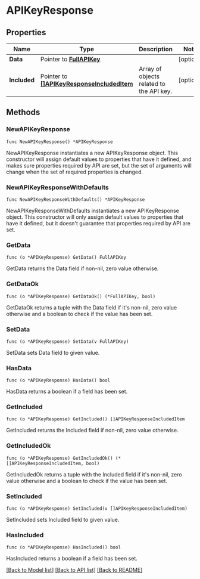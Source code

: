 # APIKeyResponse

## Properties

| Name         | Type                                                                         | Description                              | Notes      |
| ------------ | ---------------------------------------------------------------------------- | ---------------------------------------- | ---------- |
| **Data**     | Pointer to [**FullAPIKey**](FullAPIKey.md)                                   |                                          | [optional] |
| **Included** | Pointer to [**[]APIKeyResponseIncludedItem**](APIKeyResponseIncludedItem.md) | Array of objects related to the API key. | [optional] |

## Methods

### NewAPIKeyResponse

`func NewAPIKeyResponse() *APIKeyResponse`

NewAPIKeyResponse instantiates a new APIKeyResponse object.
This constructor will assign default values to properties that have it defined,
and makes sure properties required by API are set, but the set of arguments
will change when the set of required properties is changed.

### NewAPIKeyResponseWithDefaults

`func NewAPIKeyResponseWithDefaults() *APIKeyResponse`

NewAPIKeyResponseWithDefaults instantiates a new APIKeyResponse object.
This constructor will only assign default values to properties that have it defined,
but it doesn't guarantee that properties required by API are set.

### GetData

`func (o *APIKeyResponse) GetData() FullAPIKey`

GetData returns the Data field if non-nil, zero value otherwise.

### GetDataOk

`func (o *APIKeyResponse) GetDataOk() (*FullAPIKey, bool)`

GetDataOk returns a tuple with the Data field if it's non-nil, zero value otherwise
and a boolean to check if the value has been set.

### SetData

`func (o *APIKeyResponse) SetData(v FullAPIKey)`

SetData sets Data field to given value.

### HasData

`func (o *APIKeyResponse) HasData() bool`

HasData returns a boolean if a field has been set.

### GetIncluded

`func (o *APIKeyResponse) GetIncluded() []APIKeyResponseIncludedItem`

GetIncluded returns the Included field if non-nil, zero value otherwise.

### GetIncludedOk

`func (o *APIKeyResponse) GetIncludedOk() (*[]APIKeyResponseIncludedItem, bool)`

GetIncludedOk returns a tuple with the Included field if it's non-nil, zero value otherwise
and a boolean to check if the value has been set.

### SetIncluded

`func (o *APIKeyResponse) SetIncluded(v []APIKeyResponseIncludedItem)`

SetIncluded sets Included field to given value.

### HasIncluded

`func (o *APIKeyResponse) HasIncluded() bool`

HasIncluded returns a boolean if a field has been set.

[[Back to Model list]](../README.md#documentation-for-models) [[Back to API list]](../README.md#documentation-for-api-endpoints) [[Back to README]](../README.md)
